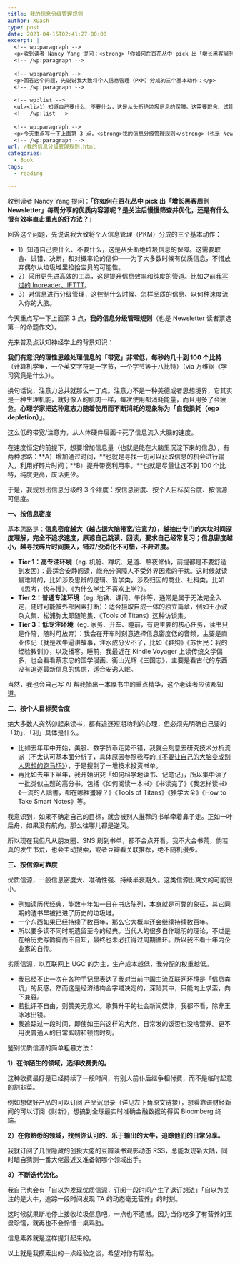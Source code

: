 ```yaml
---
title: 我的信息分级管理规则
author: XDash
type: post
date: 2021-04-15T02:41:27+00:00
excerpt: |
  <!-- wp:paragraph -->
  <p>收到读者 Nancy Yang 提问：<strong>「你如何在百花丛中 pick 出「增长黑客周刊 Newsletter」每周分享的优质内容源呢？是关注后慢慢筛查并优化，还是有什么很有效率直击重点的好方法？」</strong></p>
  <!-- /wp:paragraph -->
  
  <!-- wp:paragraph -->
  <p>回答这个问题，先说说我大致将个人信息管理（PKM）分成的三个基本动作：</p>
  <!-- /wp:paragraph -->
  
  <!-- wp:list -->
  <ul><li>1）知道自己要什么、不要什么，这是从头断绝垃圾信息的保障。这需要取舍、试错、决断，和对概率论的信仰——为了大多数时候有优质信息，不惜放弃偶尔从垃圾堆里捡拾宝贝的可能性。</li><li>2）采用更先进高效的工具，这是提升信息效率和纯度的管道。比如之前<a target="_blank" href="http://mp.weixin.qq.com/s?__biz=MzA4NDk5OTgzMg==&amp;mid=2650590272&amp;idx=1&amp;sn=775f5caee66737899ebbde4b67e8c9df&amp;chksm=87d6c7b7b0a14ea1852ee4d95003693a187d1658e12dab9c2636b553e8dc706c1e0ee7eb356f&amp;scene=21#wechat_redirect" rel="noreferrer noopener">我写过的 Inoreader、IFTTT</a>。</li><li>3）对信息进行分级管理，这控制什么时候、怎样品质的信息、以何种速度流入你的大脑。</li></ul>
  <!-- /wp:list -->
  
  <!-- wp:paragraph -->
  <p>今天重点写一下上面第 3 点，<strong>我的信息分级管理规则</strong>（也是 Newsletter 读者票选第一的命题作文）。</p>
  <!-- /wp:paragraph -->
url: /我的信息分级管理规则.html
categories:
  - Book
tags:
  - reading

---
```

收到读者 Nancy Yang 提问：**「你如何在百花丛中 pick 出「增长黑客周刊 Newsletter」每周分享的优质内容源呢？是关注后慢慢筛查并优化，还是有什么很有效率直击重点的好方法？」**

回答这个问题，先说说我大致将个人信息管理（PKM）分成的三个基本动作：

  * 1）知道自己要什么、不要什么，这是从头断绝垃圾信息的保障。这需要取舍、试错、决断，和对概率论的信仰——为了大多数时候有优质信息，不惜放弃偶尔从垃圾堆里捡拾宝贝的可能性。
  * 2）采用更先进高效的工具，这是提升信息效率和纯度的管道。比如之前<a target="_blank" href="http://mp.weixin.qq.com/s?__biz=MzA4NDk5OTgzMg==&mid=2650590272&idx=1&sn=775f5caee66737899ebbde4b67e8c9df&chksm=87d6c7b7b0a14ea1852ee4d95003693a187d1658e12dab9c2636b553e8dc706c1e0ee7eb356f&scene=21#wechat_redirect" rel="noreferrer noopener">我写过的 Inoreader、IFTTT</a>。
  * 3）对信息进行分级管理，这控制什么时候、怎样品质的信息、以何种速度流入你的大脑。

今天重点写一下上面第 3 点，**我的信息分级管理规则**（也是 Newsletter 读者票选第一的命题作文）。

先来普及点认知神经学上的背景知识：

**我们有意识的理性思维处理信息的「带宽」非常低，每秒约几十到 100 个比特**（计算机学里，一个英文字符是一字节，一个字节等于八比特）（via 万维钢《学习究竟是什么》）。

换句话说，注意力总共就那么一丁点。注意力不是一种美德或者思想境界，它其实是一种生理机能，就好像人的肌肉一样，每次使用都消耗能量，而且用多了会疲惫。**心理学家把这种意志力随着使用而不断消耗的现象称为「自我损耗（ego depletion）」**。

这么低的带宽/注意力，从人体硬件层面卡死了信息流入大脑的速度。

在速度恒定的前提下，想要增加信息量（也就是能在大脑里沉淀下来的信息），有两种思路：**A）增加通过时间，**也就是寻找一切可以获取信息的机会进行输入，利用好碎片时间；**B）提升带宽利用率，**也就是尽量让这不到 100 个比特，纯度更高，废话更少。

于是，我规划出信息分级的 3 个维度：按信息密度、按个人目标契合度、按信源可信度。

**一、按信息密度**

基本思路是：**信息密度越大（越占据大脑带宽/注意力），越抽出专门的大块时间深度理解，完全不追求速度，原谅自己跳读、回读，要求自己经常复习；信息密度越小，越寻找碎片时间摄入，错过/没消化不可惜，不赶进度。**  


  * **Tier 1：高专注环境**（eg. 机舱、蹲坑、足道、熬夜修仙，前提都是不要舒适到发困）：最适合安静阅读，能充分保障人不受外界因素的干扰。这时候就读最难啃的，比如涉及思辨的逻辑、哲学类，涉及归因的商业、社科类。比如《思考，快与慢》、《为什么学生不喜欢上学?》。
  * **Tier 2：普通专注环境**（eg. 地铁、课间、午休等，通常是属于无法完全入定，随时可能被外部因素打断）：适合摄取自成一体的独立篇章，例如王小波杂文集、松浦弥太郎随笔集、《Tools of Titans》这种访谈集。
  * **Tier 3：低专注环境**（eg. 家务、开车、睡前，有更主要的核心任务，读书只是作陪，随时可放弃）：我会在开车时刻意选择信息密度低的音频，主要是商业传记（就是吹牛逼讲故事，注水成分少不了，比如《鞋狗》《苏世民：我的经验教训》），以及播客。睡前，我最近在 Kindle Voyager 上读传统文学偏多，也会看看蔡志忠的国学漫画、衡山光辉《三国志》，主要是看古代的东西没有追逐最新信息的焦虑，适合安逸入眠。

当然，我也会自己写 AI 帮我抽出一本厚书中的重点精华，这个老读者应该都知道。

**二、按个人目标契合度**

绝大多数人突然卯起来读书，都有追逐短期功利的心理，但必须先明确自己要的「功」、「利」具体是什么。

  * 比如去年年中开始，美股、数字货币走势不错，我就会刻意去研究技术分析流派（不太认可基本面分析了，具体原因参照我写的<a target="_blank" href="http://mp.weixin.qq.com/s?__biz=MzA4NDk5OTgzMg==&mid=2650590381&idx=1&sn=ecda138bf486ddff739ad1d169de9ebf&chksm=87d6c75ab0a14e4c10456811b9cc42ed66e1317bb802c9cd52b364e223451aa4072834f88b57&scene=21#wechat_redirect" rel="noreferrer noopener">《不要让自己的大脑变成别人思想的跑马场》</a>），于是搜刮了一堆技术投资书单。
  * 再比如去年下半年，我开始研究「如何科学地读书、记笔记」，所以集中读了一批类似主题的高分书，包括《如何阅读一本书》《书读完了》《我怎样读书》《一流的人讀書，都在哪裡畫線？》《Tools of Titans》《独学大全》《How to Take Smart Notes》等。

我意识到，如果不确定自己的目标，就会被别人推荐的书单牵着鼻子走。正如一叶扁舟，如果没有航向，那么往哪儿都是逆风。

所以现在我但凡从朋友圈、SNS 刷到书单，都不会点开看。我不大会书荒，倘若真的发生书荒，也会主动搜索，或者豆瓣看关联推荐，绝不随机漫步。

**三、按信源可靠度**

优质信源，一般信息密度大、准确性强、持续半衰期久。这类信源出爽文的可能很小。  


  * 例如读历代经典，能数十年如一日在书店陈列，本身就是可靠的象征，其它同期的渣书早被扫进了历史的垃圾堆。
  * 一个东西如果已经持续了数百年，那么它大概率还会继续持续数百年。
  * 所以要多读不同时期遗留至今的经典。当代人的很多自作聪明的理论，不过是在给历史写韵脚而不自知，最终也未必扛得过周期循环。所以我不看十年内企业家的自传。

劣质信源，以互联网上 UGC 的为主，生产成本越低，我分配的权重越低。  


  * 我已经不止一次在各种手记里表达了我对当前中国主流互联网环境是「信息粪坑」的反感。然而这是经济结构金字塔决定的，深陷其中，只能向上求索，向下兼容。
  * 若批评不自由，则赞美无意义。歌舞升平的社会新闻媒体，我都不看，除非王冰冰出镜。
  * 我追踪过一段时间，即使如王兴这样的大佬，日常发的饭否也没啥营养。更不用说普通人的日常絮叨和顿悟时刻。

鉴别优质信源的简单粗暴方法：

**1）在你陌生的领域，选择收费贵的。**

这种收费最好是已经持续了一段时间，有别人前仆后继争相付费，而不是临时起意的割韭菜。

例如想做好产品的可以订阅&nbsp;产品沉思录（详见左下角原文链接），想看靠谱财经新闻的可以订阅《财新》，想搞到全球最实时准确金融数据的得买 Bloomberg 终端。

**2）在你熟悉的领域，找到你认可的、乐于输出的大牛，追踪他们的日常分享。**

我就订阅了几位隐藏的创投大佬的豆瓣读书观影动态 RSS，总能发现新大陆，同时暗自猜测一番大佬最近又准备朝哪个领域出手。

**3）不断迭代优化。**

我自己也会有「自以为发现优质信源，订阅一段时间产生了退订想法」「自以为关注的是大牛，追踪一段时间发现 TA 的动态毫无营养」的时刻。

这时候就果断地停止接收垃圾信息吧，一点也不遗憾。因为当你吃多了有营养的玉盘珍馐，就再也不会怜惜一桌鸡肋。

信息素养就是这样提升起来的。

以上就是我摸索出的一点经验之谈，希望对你有帮助。